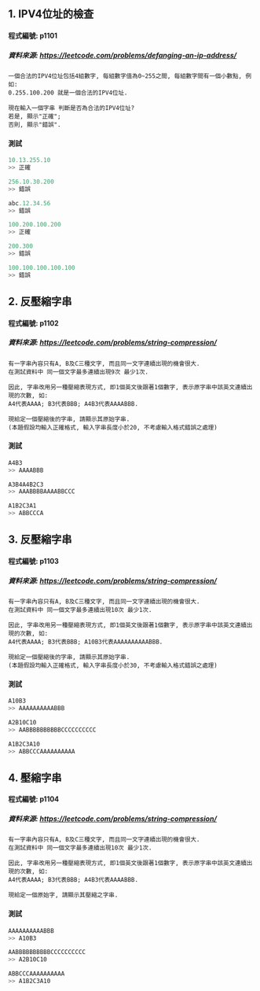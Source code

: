## 1. IPV4位址的檢查

#### 程式編號: p1101 <p/>

##### 資料來源: https://leetcode.com/problems/defanging-an-ip-address/
```
一個合法的IPV4位址包括4組數字, 每組數字值為0~255之間, 每組數字間有一個小數點, 例如:
0.255.100.200 就是一個合法的IPV4位址.

現在輸入一個字串 判斷是否為合法的IPV4位址?
若是, 顯示"正確";
否則, 顯示"錯誤".
```

#### 測試
``` python
10.13.255.10
>> 正確

256.10.30.200
>> 錯誤

abc.12.34.56
>> 錯誤

100.200.100.200
>> 正確

200.300
>> 錯誤

100.100.100.100.100
>> 錯誤
```


## 2. 反壓縮字串

#### 程式編號: p1102 <p/>

##### 資料來源: https://leetcode.com/problems/string-compression/
```
有一字串內容只有A, B及C三種文字, 而且同一文字連續出現的機會很大.
在測試資料中 同一個文字最多連續出現9次 最少1次.

因此, 字串改用另一種壓縮表現方式, 即1個英文後跟著1個數字, 表示原字串中該英文連續出現的次數, 如:
A4代表AAAA; B3代表BBB; A4B3代表AAAABBB.

現給定一個壓縮後的字串, 請顯示其原始字串.
(本題假設均輸入正確格式, 輸入字串長度小於20, 不考慮輸入格式錯誤之處理)
```

#### 測試
``` python
A4B3
>> AAAABBB

A3B4A4B2C3
>> AAABBBBAAAABBCCC

A1B2C3A1
>> ABBCCCA
```



## 3. 反壓縮字串

#### 程式編號: p1103 <p/>

##### 資料來源: https://leetcode.com/problems/string-compression/
```
有一字串內容只有A, B及C三種文字, 而且同一文字連續出現的機會很大.
在測試資料中 同一個文字最多連續出現10次 最少1次.

因此, 字串改用另一種壓縮表現方式, 即1個英文後跟著1個數字, 表示原字串中該英文連續出現的次數, 如:
A4代表AAAA; B3代表BBB; A10B3代表AAAAAAAAAABBB.

現給定一個壓縮後的字串, 請顯示其原始字串.
(本題假設均輸入正確格式, 輸入字串長度小於30, 不考慮輸入格式錯誤之處理)
```

#### 測試
``` python
A10B3
>> AAAAAAAAAABBB

A2B10C10
>> AABBBBBBBBBBCCCCCCCCCC

A1B2C3A10
>> ABBCCCAAAAAAAAAA
```


## 4. 壓縮字串

#### 程式編號: p1104 <p/>

##### 資料來源: https://leetcode.com/problems/string-compression/
```
有一字串內容只有A, B及C三種文字, 而且同一文字連續出現的機會很大.
在測試資料中 同一個文字最多連續出現10次 最少1次.

因此, 字串改用另一種壓縮表現方式, 即1個英文後跟著1個數字, 表示原字串中該英文連續出現的次數, 如:
A4代表AAAA; B3代表BBB; A4B3代表AAAABBB.

現給定一個原始字, 請顯示其壓縮之字串.
```

#### 測試
``` python
AAAAAAAAAABBB
>> A10B3

AABBBBBBBBBBCCCCCCCCCC
>> A2B10C10

ABBCCCAAAAAAAAAA
>> A1B2C3A10
```
